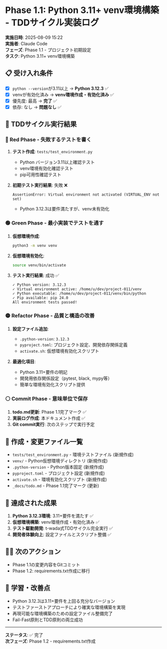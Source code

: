 # Phase 1.1: Python 3.11+ venv環境構築 - TDDサイクル実装ログ

**実施日時**: 2025-08-09 15:22  
**実施者**: Claude Code  
**フェーズ**: Phase 1.1 - プロジェクト初期設定  
**タスク**: Python 3.11+ venv環境構築

## 📋 受け入れ条件
- [x] `python --version`が3.11以上 → **Python 3.12.3** ✅
- [x] venvが有効化済み → **venv環境作成・有効化済み** ✅
- [x] 優先度: 最高 → **完了** ✅
- [x] 依存: なし → **問題なし** ✅

## 🔄 TDDサイクル実行結果

### 🔴 Red Phase - 失敗するテストを書く
1. **テスト作成**: `tests/test_environment.py`
   - Python バージョン3.11以上確認テスト
   - venv環境有効化確認テスト  
   - pip可用性確認テスト

2. **初期テスト実行結果**: 失敗 ❌
   ```
   AssertionError: Virtual environment not activated (VIRTUAL_ENV not set)
   ```
   - Python 3.12.3は要件満たすが、venv未有効化

### 🟢 Green Phase - 最小実装でテストを通す
1. **仮想環境作成**:
   ```bash
   python3 -m venv venv
   ```

2. **仮想環境有効化**:
   ```bash
   source venv/bin/activate
   ```

3. **テスト実行結果**: 成功 ✅
   ```
   ✓ Python version: 3.12.3
   ✓ Virtual environment active: /home/u/dev/project-011/venv
   ✓ Python executable: /home/u/dev/project-011/venv/bin/python
   ✓ Pip available: pip 24.0
   All environment tests passed!
   ```

### 🟡 Refactor Phase - 品質と構造の改善
1. **設定ファイル追加**:
   - `.python-version`: `3.12.3`
   - `pyproject.toml`: プロジェクト設定、開発依存関係定義
   - `activate.sh`: 仮想環境有効化スクリプト

2. **最適化項目**:
   - Python 3.11+要件の明記
   - 開発用依存関係設定（pytest, black, mypy等）
   - 簡単な環境有効化スクリプト提供

### ⚪ Commit Phase - 意味単位で保存
1. **todo.md更新**: Phase 1.1完了マーク ✅
2. **実装ログ作成**: 本ドキュメント作成 ✅
3. **Git commit実行**: 次のステップで実行予定

## 📁 作成・変更ファイル一覧
- `tests/test_environment.py` - 環境テストファイル (新規作成)
- `venv/` - Python仮想環境ディレクトリ (新規作成)
- `.python-version` - Python版本固定 (新規作成)
- `pyproject.toml` - プロジェクト設定 (新規作成)  
- `activate.sh` - 環境有効化スクリプト (新規作成)
- `_docs/todo.md` - Phase 1.1完了マーク (更新)

## 🎯 達成された成果
1. **Python 3.12.3環境**: 3.11+要件を満たす ✅
2. **仮想環境構築**: venv環境作成・有効化済み ✅
3. **テスト駆動開発**: t-wada式TDDサイクル完全実行 ✅
4. **開発者体験向上**: 設定ファイルとスクリプト整備 ✅

## 🏃‍♂️ 次のアクション
- Phase 1.1の変更内容をGitコミット
- Phase 1.2: requirements.txt作成に移行

## 📝 学習・改善点
- Python 3.12.3は3.11+要件を上回る充分なバージョン
- テストファーストアプローチにより確実な環境構築を実現
- 再現可能な環境構築のための設定ファイル整備完了
- Fail-Fast原則とTDD原則の両立成功

---
**ステータス**: ✅ 完了  
**次フェーズ**: Phase 1.2 - requirements.txt作成